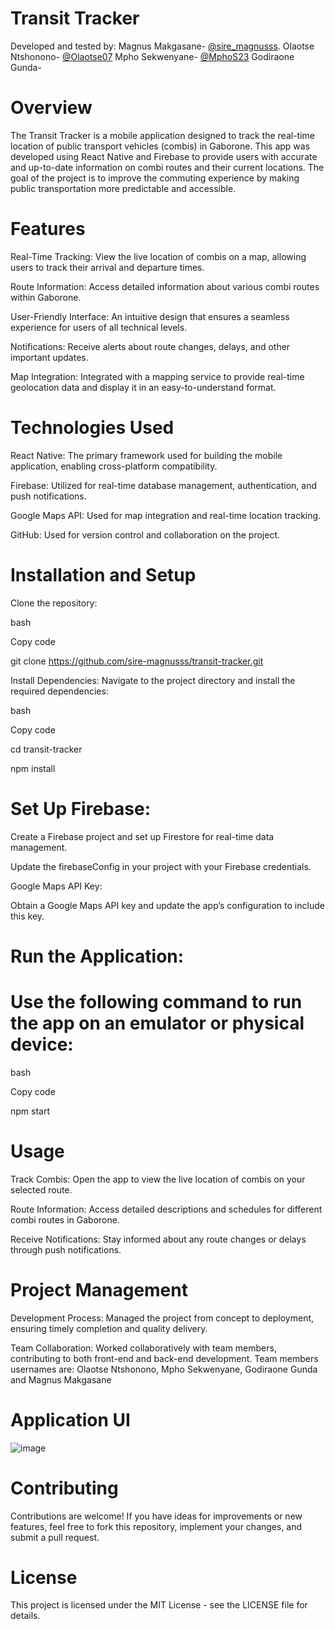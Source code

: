 

# Transit Tracker


Developed and tested by:
Magnus Makgasane- [@sire_magnusss](https://github.com/sire-magnusss).
Olaotse Ntshonono- [@Olaotse07](https://github.com/Olaotse07)
Mpho Sekwenyane- [@MphoS23](https://github.com/MphoS23)
Godiraone Gunda- 


# Overview
The Transit Tracker is a mobile application designed to track the real-time location of public transport vehicles (combis) in Gaborone. This app was developed using React Native and Firebase to provide users with accurate and up-to-date information on combi routes and their current locations. The goal of the project is to improve the commuting experience by making public transportation more predictable and accessible.

# Features

Real-Time Tracking: View the live location of combis on a map, allowing users to track their arrival and departure times.

Route Information: Access detailed information about various combi routes within Gaborone.

User-Friendly Interface: An intuitive design that ensures a seamless experience for users of all technical levels.

Notifications: Receive alerts about route changes, delays, and other important updates.

Map Integration: Integrated with a mapping service to provide real-time geolocation data and display it in an easy-to-understand format.

# Technologies Used

React Native: The primary framework used for building the mobile application, enabling cross-platform compatibility.

Firebase: Utilized for real-time database management, authentication, and push notifications.

Google Maps API: Used for map integration and real-time location tracking.

GitHub: Used for version control and collaboration on the project.

# Installation and Setup

Clone the repository:

bash

Copy code

git clone https://github.com/sire-magnusss/transit-tracker.git

Install Dependencies: Navigate to the project directory and install the required dependencies:

bash

Copy code

cd transit-tracker

npm install

# Set Up Firebase:

Create a Firebase project and set up Firestore for real-time data management.

Update the firebaseConfig in your project with your Firebase credentials.

Google Maps API Key:

Obtain a Google Maps API key and update the app’s configuration to include this key.

# Run the Application:

# Use the following command to run the app on an emulator or physical device:

bash

Copy code

npm start

# Usage

Track Combis: Open the app to view the live location of combis on your selected route.

Route Information: Access detailed descriptions and schedules for different combi routes in Gaborone.

Receive Notifications: Stay informed about any route changes or delays through push notifications.

# Project Management

Development Process: Managed the project from concept to deployment, ensuring timely completion and quality delivery.

Team Collaboration: Worked collaboratively with team members, contributing to both front-end and back-end development. Team members usernames are: Olaotse Ntshonono, Mpho Sekwenyane, Godiraone Gunda and Magnus Makgasane

# Application UI
![image](https://github.com/user-attachments/assets/e090a93a-7b58-495a-8e3d-d84b7e845093)



# Contributing

Contributions are welcome! If you have ideas for improvements or new features, feel free to fork this repository, implement your changes, and submit a pull request.

# License
This project is licensed under the MIT License - see the LICENSE file for details.
